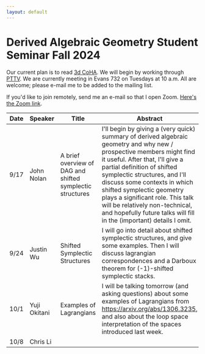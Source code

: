 ```yaml
---
layout: default
---
```


# Derived Algebraic Geometry Student Seminar Fall 2024

Our current plan is to read [3d CoHA](https://arxiv.org/abs/2406.12838). We will begin by working through [PTTV](https://arxiv.org/abs/1111.3209). We are currently meeting in Evans 732 on Tuesdays at 10 a.m. All are welcome; please e-mail me to be added to the mailing list.

If you'd like to join remotely, send me an e-mail so that I open Zoom. [Here's the Zoom link](https://berkeley.zoom.us/j/8271009900).

| Date    | Speaker | Title | Abstract|Notes|
| -------- | ------- | -------| ------|----|
| 9/17  | John Nolan | A brief overview of DAG and shifted symplectic structures| I'll begin by giving a (very quick) summary of derived algebraic geometry and why new / prospective members might find it useful. After that, I'll give a partial definition of shifted symplectic structures, and I'll discuss some contexts in which shifted symplectic geometry plays a significant role. This talk will be relatively non-technical, and hopefully future talks will fill in the (important) details I omit.|[PDF](https://jacoberl.github.io/assets/dag-seminar/DAG%20Sep%2017%2C%202024.pdf)
|9/24 | Justin Wu | Shifted Symplectic Structures| I will go into detail about shifted symplectic structures, and give some examples. Then I will discuss lagrangian correspondences and a Darboux theorem for (-1)-shifted symplectic stacks.| |
| 10/1 | Yuji Okitani | Examples of Lagrangians | I will be talking tomorrow (and asking questions) about some examples of Lagrangians from https://arxiv.org/abs/1306.3235, and also about the loop space interpretation of the spaces introduced last week.| |
|10/8 | Chris Li | | | |

